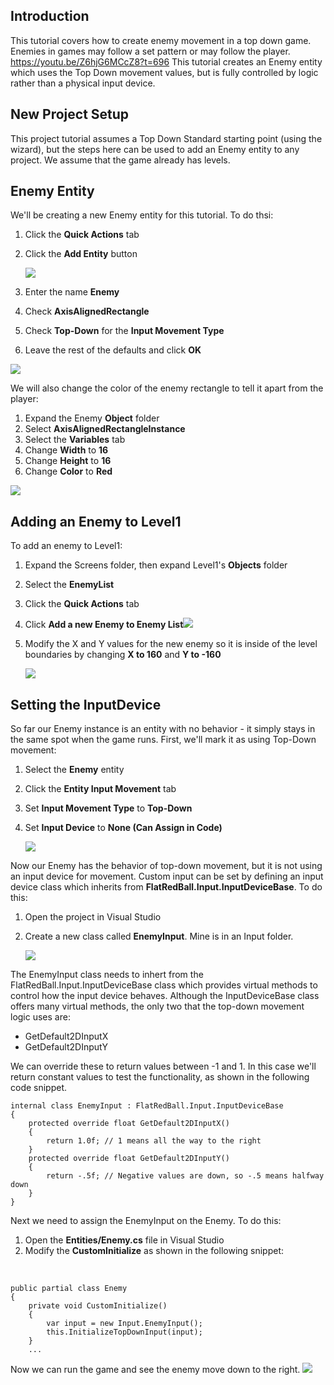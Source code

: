 ## Introduction

This tutorial covers how to create enemy movement in a top down game. Enemies in games may follow a set pattern or may follow the player. https://youtu.be/Z6hjG6MCcZ8?t=696 This tutorial creates an Enemy entity which uses the Top Down movement values, but is fully controlled by logic rather than a physical input device.

## New Project Setup

This project tutorial assumes a Top Down Standard starting point (using the wizard), but the steps here can be used to add an Enemy entity to any project. We assume that the game already has levels.

## Enemy Entity

We'll be creating a new Enemy entity for this tutorial. To do thsi:

1.  Click the **Quick Actions** tab

2.  Click the **Add Entity** button

    ![](/media/2022-03-img_6230b5fde30ba.png)

3.  Enter the name **Enemy**

4.  Check **AxisAlignedRectangle**

5.  Check **Top-Down** for the **Input Movement Type**

6.  Leave the rest of the defaults and click **OK**

![](/media/2022-03-img_6230b8a8de03d.png)

We will also change the color of the enemy rectangle to tell it apart from the player:

1.  Expand the Enemy **Object** folder
2.  Select **AxisAlignedRectangleInstance**
3.  Select the **Variables** tab
4.  Change **Width** to **16**
5.  Change **Height** to **16**
6.  Change **Color** to **Red**

![](/media/2022-03-img_6230b9313ef12.png)

## Adding an Enemy to Level1

To add an enemy to Level1:

1.  Expand the Screens folder, then expand Level1's **Objects** folder

2.  Select the **EnemyList**

3.  Click the **Quick Actions** tab

4.  Click **Add a new Enemy to Enemy List**![](/media/2022-03-img_6230b9bfbb45e.png)

5.  Modify the X and Y values for the new enemy so it is inside of the level boundaries by changing **X to 160** and ****Y to -160****

    ![](/media/2022-03-img_6230ba2a14f07.png)

## Setting the InputDevice

So far our Enemy instance is an entity with no behavior - it simply stays in the same spot when the game runs. First, we'll mark it as using Top-Down movement:

1.  Select the **Enemy** entity

2.  Click the **Entity Input Movement** tab

3.  Set **Input Movement Type** to **Top-Down**

4.  Set **Input Device** to ****None (Can Assign in Code)****

    ![](/media/2022-03-img_6230bae6a419f.png)

Now our Enemy has the behavior of top-down movement, but it is not using an input device for movement. Custom input can be set by defining an input device class which inherits from **FlatRedBall.Input.InputDeviceBase**. To do this:

1.  Open the project in Visual Studio

2.  Create a new class called **EnemyInput**. Mine is in an Input folder.

    ![](/media/2022-03-img_6230bbff0fb59.png)

The EnemyInput class needs to inhert from the FlatRedBall.Input.InputDeviceBase class which provides virtual methods to control how the input device behaves. Although the InputDeviceBase class offers many virtual methods, the only two that the top-down movement logic uses are:

-   GetDefault2DInputX
-   GetDefault2DInputY

We can override these to return values between -1 and 1. In this case we'll return constant values to test the functionality, as shown in the following code snippet.

    internal class EnemyInput : FlatRedBall.Input.InputDeviceBase
    {
        protected override float GetDefault2DInputX()
        {
            return 1.0f; // 1 means all the way to the right
        }
        protected override float GetDefault2DInputY()
        {
            return -.5f; // Negative values are down, so -.5 means halfway down
        }
    }

Next we need to assign the EnemyInput on the Enemy. To do this:

1.  Open the **Entities/Enemy.cs** file in Visual Studio
2.  Modify the **CustomInitialize** as shown in the following snippet:

&nbsp;

    public partial class Enemy
    {
        private void CustomInitialize()
        {
            var input = new Input.EnemyInput();
            this.InitializeTopDownInput(input);
        }
        ...

Now we can run the game and see the enemy move down to the right. [![](/media/2022-03-15_10-27-50.gif)](/media/2022-03-15_10-27-50.gif)
